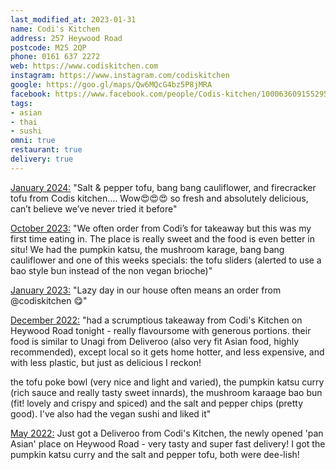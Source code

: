```yaml
---
last_modified_at: 2023-01-31
name: Codi's Kitchen
address: 257 Heywood Road
postcode: M25 2QP
phone: 0161 637 2272
web: https://www.codiskitchen.com
instagram: https://www.instagram.com/codiskitchen
google: https://goo.gl/maps/Qw6MQcG4bz5P8jMRA
facebook: https://www.facebook.com/people/Codis-kitchen/100063609155295/
tags:
- asian
- thai
- sushi
omni: true
restaurant: true
delivery: true
---
```


[January 2024:](https://www.facebook.com/groups/veganprestwich/posts/2095713317472740) "Salt & pepper tofu, bang bang cauliflower, and firecracker tofu from Codis kitchen…. Wow😍😍😍 so fresh and absolutely delicious, can’t believe we’ve never tried it before"

[October 2023:](https://dumpoir.com/c/6594430583085954023) "We often order from Codi’s for takeaway but this was my first time eating in. The place is really sweet and the food is even better in situ! We had the pumpkin katsu, the mushroom karage, bang bang cauliflower and one of this weeks specials: the tofu sliders (alerted to use a bao style bun instead of the non vegan brioche)"

[January 2023:](https://www.instagram.com/p/Cn16qWvNLLy) "Lazy day in our house often means an order from @codiskitchen 😋"

[December 2022:](https://www.facebook.com/groups/veganprestwich/posts/1819448098432598) "had a scrumptious takeaway from Codi's Kitchen on Heywood Road tonight - really flavoursome with generous portions. their food is similar to Unagi from Deliveroo (also very fit Asian food, highly recommended), except local so it gets home hotter, and less expensive, and with less plastic, but just as delicious I reckon!

the tofu poke bowl (very nice and light and varied), the pumpkin katsu curry (rich sauce and really tasty sweet innards), the mushroom karaage bao bun (fit! lovely and crispy and spiced) and the salt and pepper chips (pretty good). I've also had the vegan sushi and liked it"

[May 2022:](https://www.facebook.com/groups/veganprestwich/posts/1654415841602492) Just got a Deliveroo from Codi's Kitchen, the newly opened 'pan Asian' place on Heywood Road - very tasty and super fast delivery! I got the pumpkin katsu curry and the salt and pepper tofu, both were dee-lish!


